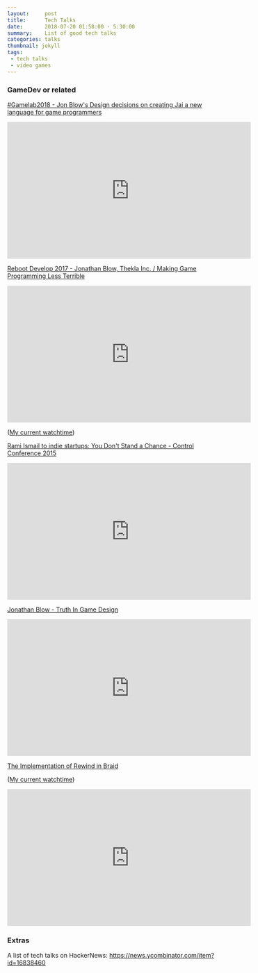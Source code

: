 ```yaml
---
layout:     post
title:      Tech Talks
date:       2018-07-20 01:58:00 - 5:30:00
summary:    List of good tech talks
categories: talks
thumbnail: jekyll
tags:
 - tech talks
 - video games
---
```



### GameDev or related

[#Gamelab2018 - Jon Blow's Design decisions on creating Jai a new language for game programmers](https://youtu.be/uZgbKrDEzAs)

<iframe width="560" height="315" src="https://www.youtube.com/embed/uZgbKrDEzAs" frameborder="0" allow="autoplay; encrypted-media" allowfullscreen></iframe>

[Reboot Develop 2017 - Jonathan Blow, Thekla Inc. / Making Game Programming Less Terrible](https://youtu.be/De0Am_QcZiQ)

<iframe width="560" height="315" src="https://www.youtube.com/embed/De0Am_QcZiQ" frameborder="0" allow="autoplay; encrypted-media" allowfullscreen></iframe>

([My current watchtime](https://youtu.be/De0Am_QcZiQ?t=2058))

[Rami Ismail to indie startups: You Don't Stand a Chance - Control Conference 2015](https://youtu.be/PZn9a9-Gyc0)

<iframe width="560" height="315" src="https://www.youtube.com/embed/PZn9a9-Gyc0" frameborder="0" allow="autoplay; encrypted-media" allowfullscreen></iframe>

[Jonathan Blow - Truth In Game Design](https://youtu.be/C5FUtrmO7gI)

<iframe width="560" height="315" src="https://www.youtube.com/embed/C5FUtrmO7gI" frameborder="0" allow="autoplay; encrypted-media" allowfullscreen></iframe>

[The Implementation of Rewind in Braid](https://youtu.be/8dinUbg2h70)

([My current watchtime](https://youtu.be/8dinUbg2h70?t=1169))

<iframe width="560" height="315" src="https://www.youtube.com/embed/8dinUbg2h70" frameborder="0" allow="autoplay; encrypted-media" allowfullscreen></iframe>

### Extras

A list of tech talks on HackerNews: https://news.ycombinator.com/item?id=16838460

